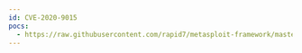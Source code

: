 ```yaml
---
id: CVE-2020-9015
pocs:
  - https://raw.githubusercontent.com/rapid7/metasploit-framework/master/modules/exploits/unix/ssh/arista_tacplus_shell.rb
---
```

